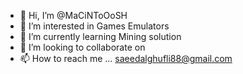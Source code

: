 - 👋 Hi, I’m @MaCiNToOoSH
- 👀 I’m interested in Games Emulators
- 🌱 I’m currently learning Mining solution
- 💞️ I’m looking to collaborate on 
- 📫 How to reach me ...
saeedalghufli88@gmail.com

<!---
MaCiNToOoSH/MaCiNToOoSH is a ✨ special ✨ repository because its `README.md` (this file) appears on your GitHub profile.
You can click the Preview link to take a look at your changes.
--->
